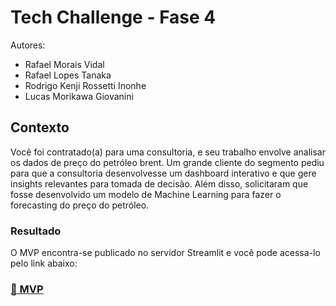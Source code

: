 <H1>Tech Challenge - Fase 4</H1>

Autores:
 - Rafael Morais Vidal
 - Rafael Lopes Tanaka
 - Rodrigo Kenji Rossetti Inonhe
 - Lucas Morikawa Giovanini

<h2>Contexto</h2>
Você foi contratado(a) para uma consultoria, e seu trabalho envolve analisar os dados de preço do petróleo brent. Um grande cliente do segmento pediu para que a consultoria desenvolvesse um dashboard interativo e que gere insights relevantes para tomada de decisão. Além disso, solicitaram que fosse desenvolvido um modelo de Machine Learning para fazer o forecasting do preço do petróleo.

<h3>Resultado</h3>
O MVP encontra-se publicado no servidor Streamlit e você pode acessa-lo pelo link abaixo:
<h3><a href="https://mvp-tech-fase4.streamlit.app/">🔗 MVP </a>

